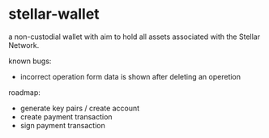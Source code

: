 # stellar-wallet

a non-custodial wallet with aim to hold all assets associated with the Stellar Network.

known bugs:

- incorrect operation form data is shown after deleting an operetion

roadmap:

- generate key pairs / create account
- create payment transaction
- sign payment transaction
